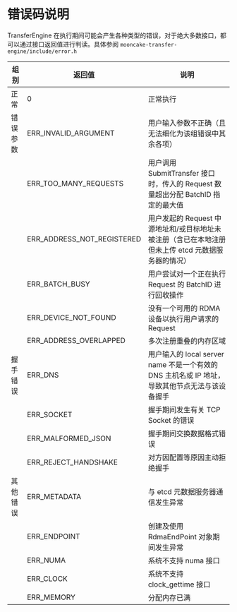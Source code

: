 # 错误码说明

TransferEngine 在执行期间可能会产生各种类型的错误，对于绝大多数接口，都可以通过接口返回值进行判读。具体参阅 `mooncake-transfer-engine/include/error.h`

| 组别     | 返回值                     | 说明                                                                                               |
| -------- | -------------------------- | -------------------------------------------------------------------------------------------------- |
| 正常     | 0                          | 正常执行                                                                                           |
| 错误参数 | ERR_INVALID_ARGUMENT       | 用户输入参数不正确（且无法细化为该组错误中其余各项）                                               |
|          | ERR_TOO_MANY_REQUESTS      | 用户调用 SubmitTransfer 接口时，传入的 Request 数量超出分配 BatchID 指定的最大值                   |
|          | ERR_ADDRESS_NOT_REGISTERED | 用户发起的 Request 中源地址和/或目标地址未被注册（含已在本地注册但未上传 etcd 元数据服务器的情况） |
|          | ERR_BATCH_BUSY             | 用户尝试对一个正在执行 Request 的 BatchID 进行回收操作                                             |
|          | ERR_DEVICE_NOT_FOUND       | 没有一个可用的 RDMA 设备以执行用户请求的 Request                                                   |
|          | ERR_ADDRESS_OVERLAPPED     | 多次注册重叠的内存区域                                                                             |
| 握手错误 | ERR_DNS                    | 用户输入的 local server name 不是一个有效的 DNS 主机名或 IP 地址，导致其他节点无法与该设备握手     |
|          | ERR_SOCKET                 | 握手期间发生有关 TCP Socket 的错误                                                                 |
|          | ERR_MALFORMED_JSON         | 握手期间交换数据格式错误                                                                           |
|          | ERR_REJECT_HANDSHAKE       | 对方因配置等原因主动拒绝握手                                                                       |
| 其他错误 | ERR_METADATA               | 与 etcd 元数据服务器通信发生异常                                                                   |
|          | ERR_ENDPOINT               | 创建及使用 RdmaEndPoint 对象期间发生异常                                                           |
|          | ERR_NUMA                   | 系统不支持 numa 接口                                                                               |
|          | ERR_CLOCK                  | 系统不支持 clock_gettime 接口                                                                      |
|          | ERR_MEMORY                 | 分配内存已满                                                                                       |
